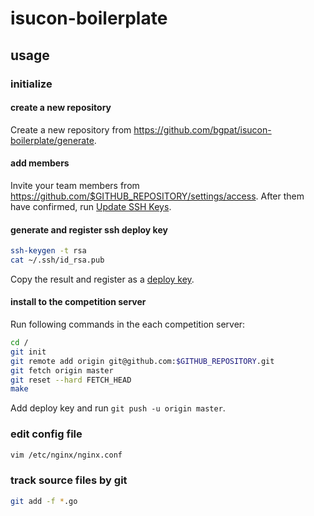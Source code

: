 # isucon-boilerplate

## usage

### initialize

#### create a new repository

Create a new repository from https://github.com/bgpat/isucon-boilerplate/generate.

#### add members

Invite your team members from https://github.com/$GITHUB_REPOSITORY/settings/access.
After them have confirmed, run [Update SSH Keys](https://github.com/$GITHUB_REPOSITORY/actions?query=workflow%3A%22Update+SSH+Keys%22).

#### generate and register ssh deploy key

```bash
ssh-keygen -t rsa
cat ~/.ssh/id_rsa.pub
```

Copy the result and register as a [deploy key](https://github.com/bgpat/isucon-boilerplate/settings/keys/new).

#### install to the competition server

Run following commands in the each competition server:

```bash
cd /
git init
git remote add origin git@github.com:$GITHUB_REPOSITORY.git
git fetch origin master
git reset --hard FETCH_HEAD
make
```

Add deploy key and run `git push -u origin master`.

### edit config file

```bash
vim /etc/nginx/nginx.conf
```

### track source files by git

```bash
git add -f *.go
```
